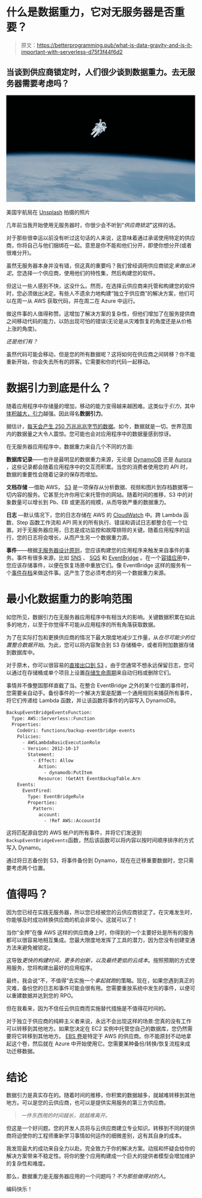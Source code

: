 # 什么是数据重力，它对无服务器是否重要？

> 原文：<https://betterprogramming.pub/what-is-data-gravity-and-is-it-important-with-serverless-d75f3f44f6d2>

## 当谈到供应商锁定时，人们很少谈到数据重力。去无服务器需要考虑吗？

![](img/e5ad1b25f7c510cdb25121de1e584487.png)

美国宇航局在 [Unsplash](https://unsplash.com/s/photos/gravity?utm_source=unsplash&utm_medium=referral&utm_content=creditCopyText) 拍摄的照片

几年前当我开始使用无服务器时，你很少会不听到“*供应商锁定*”这样的话。

对于那些很幸运以前没有听过这句话的人来说，这意味着通过承诺使用特定的供应商，你将自己与他们捆绑在一起。意思是你不能和他们分开，即使你想分开(或者很难分开)。

虽然无服务器本身并没有错，但这真的重要吗？我们曾经调用供应商锁定*来做出决定*。您选择一个供应商，使用他们的特性集，然后构建您的软件。

但这让一些人感到不快，这没什么。然而，在选择云供应商来托管和构建您的软件时，您必须做出决定。有些人不遗余力地构建“独立于供应商”的解决方案，他们可以在周一从 AWS 获取代码，并在周二在 Azure 中运行。

做这件事的人值得称赞。这增加了解决方案的复杂性，但他们增加了在服务提供商之间移动代码的能力，以防出现可怕的错误(无论是从灾难恢复的角度还是从价格上涨的角度)。

*还是他们有？*

虽然代码可能会移动，但是您的所有数据呢？这将如何在供应商之间转移？你不能重新开始，你会失去所有的顾客。它需要和你的代码一起移动。

# 数据引力到底是什么？

随着应用程序中存储量的增加，移动的能力变得越来越困难。这类似于*引力*，其中[体积越大，引力](https://coolcosmos.ipac.caltech.edu/ask/300-What-is-gravity-#:~:text=The%20more%20massive%20an%20object%20is%2C%20the%20stronger%20its%20gravitational%20pull%20is)越强。因此得名**数据引力**。

据估计，[每天会产生 250 万兆兆兆字节的数据](https://earthweb.com/how-much-data-is-created-every-day/)。如今，数据就是一切。世界范围内的数据量之大令人震惊。您可能也会对应用程序中的数据量感到惊讶。

在无服务器应用程序中，数据重力来自几个不同的方面:

**数据库记录**——也许是最明显的数据重力来源，无论是 [DynamoDB](https://aws.amazon.com/dynamodb/) 还是 [Aurora](https://aws.amazon.com/rds/aurora/) ，这些记录都会随着应用程序中的交互而积累。当您的消费者使用您的 API 时，数据的重要性会随着记录的保存而增加。

**文档存储** —借助 AWS， [S3](https://aws.amazon.com/s3/) 是一项保存从分析数据、视频和图片到存档数据等一切内容的服务。它甚至允许你用它来托管你的网站。随着时间的推移，S3 中的对象数量可以增长到 Pb、EB 或更高的规模，从而导致严重的数据重力。

**日志** —默认情况下，您的日志存储在 AWS 的 [CloudWatch](https://aws.amazon.com/cloudwatch/) 中。跨 Lambda 函数、Step 函数工作流和 API 网关的所有执行、错误和调试日志都整合在一个位置。对于无服务器应用，日志是成功监控和故障排除的关键。随着应用程序的运行，您的日志将会增长，从而产生另一个数据重力源。

**事件**——根据[无服务器设计原则](/7-aws-serverless-design-principles-for-solutions-architects-2be22717713b)，您应该构建您的应用程序来触发来自事件的事务。事件有很多来源，比如 [SNS](https://aws.amazon.com/sns) 、 [SQS](https://aws.amazon.com/sqs) 和 [EventBridge](https://aws.amazon.com/eventbridge) 。在一个[容错应用](/3-ways-to-retry-failures-in-your-serverless-application-84b5102f620)中，您应该存储事件，以便在恢复场景中重放它们。像 EventBridge 这样的服务有一个[事件存档](https://docs.aws.amazon.com/eventbridge/latest/userguide/eb-archive-event.html)来做这件事。这产生了您必须考虑的另一个数据重力来源。

# 最小化数据重力的影响范围

如您所见，数据引力在无服务器应用程序中有相当大的影响。关键数据积累在如此多的地方，以至于你觉得不可能从应用程序的所有角落获取数据。

为了在实际打包和更换供应商的情况下最大限度地减少工作量，从*在尽可能少的位置整合数据开始*。为此，您可以将内容聚合到 S3 存储桶中，或者将附加数据存储到数据库中。

对于原木，你可以很容易的[直接出口到 S3](https://docs.aws.amazon.com/AmazonCloudWatch/latest/logs/S3ExportTasks.html) 。由于您通常不想永远保留日志，您可以通过在存储桶或单个项目上设置[存储生命周期](https://docs.aws.amazon.com/AmazonS3/latest/userguide/how-to-set-lifecycle-configuration-intro.html)来自动归档或删除它们。

事情并不像整固那样直截了当。在整合 EventBridge 之外的某个位置的事件时，您需要亲自动手。备份事件的一个解决方案是配置一个通用规则来捕获所有事件，将它们传递给 Lambda 函数，并让该函数将事件的内容写入 DynamoDB。

```
BackupEventBridgeEventsFunction: 
  Type: AWS::Serverless::Function 
  Properties: 
    CodeUri: functions/backup-eventbridge-events 
    Policies: 
      - AWSLambdaBasicExecutionRole 
      - Version: 2012-10-17 
        Statement: 
          - Effect: Allow 
            Action: 
              - dynamodb:PutItem 
            Resource: !GetAtt EventBackupTable.Arn 
    Events: 
      EventFired: 
        Type: EventBridgeRule 
        Properties: 
          Pattern: 
            account: 
              - !Ref AWS::AccountId
```

这将匹配源自您的 AWS 帐户的所有事件，并将它们发送到`BackupEventBridgeEvents`函数，然后该函数可以将内容以按时间顺序排序的方式写入 Dynamo。

通过将日志备份到 S3，将事件备份到 Dynamo，现在在迁移重要数据时，您只需要考虑两个位置。

# 值得吗？

因为您已经在实践无服务器，所以您已经被您的云供应商锁定了。在灾难发生时，你能够及时成功转换供应商的机会非常小。这就可以了！

当你“全押”在像 AWS 这样的供应商身上时，你得到的一个主要好处是所有的服务都可以很容易地相互集成。您最大限度地发挥了工具的潜力，因为您没有创建变通方法来避免被锁定。

这导致*更快的构建时间，更多的创新，以及最终更低的云成本*。按照预期的方式使用服务，您将构建出最好的应用程序。

最终，我会说“不，不值得”去实施一个*拿起就跑*的策略。现在，如果您遇到真正的灾难，备份您的日志和事件可能会很有用。您需要重放系统中发生的事件，以便可以重建数据并达到您的 RPO。

但在我看来，因为不信任云供应商而实施替代措施是不值得花时间的。

对于独立于供应商的纯粹主义者来说，永远不会出现这样的场景:您真的没有工作可以转移到其他地方。如果您决定在 EC2 实例中托管您自己的数据库，您仍然需要将它转移到其他地方。 [EBS 卷](https://docs.aws.amazon.com/AWSEC2/latest/UserGuide/ebs-volumes.html)是特定于 AWS 的供应商。你不能原封不动地拿起这个卷，然后就在 Azure 中开始使用它。您需要某种备份/转换/恢复流程来成功迁移数据。

# 结论

数据引力是真实存在的。随着时间的推移，你积累的数据越多，就越难转移到其他地方。可以是您的云供应商，也可以是提供实用服务的第三方供应商。

> *一件东西用的时间越长，就越难离开。*

但这是一个好问题。您的开发人员将与云供应商建立专业知识。转移到不同的提供商将迫使你的工程师重新学习事情如何运作的细微差别，这有其自身的成本。

我发现最大的成功来自全力以赴。完全致力于你的解决方案。动摇和怀疑会给你的解决方案带来不稳定性。将你的整个应用构建成一个巨大的提供者模型会增加维护的复杂性和难度。

那么，数据重力是无服务器应用的一个问题吗？*不为那些做得对的人*。

编码快乐！